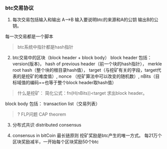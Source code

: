 ### btc交易协议
1. 每次交易包括输入和输出
A-->B
输入要说明btc的来源和A的公钥
输出B的公钥。

每一次交易都是一个脚本

>btc系统中指针都是hash指针

2. btc交易中的区块（block header + block body）
block header
包括：
version(版本)，
hash of previous header（前一个块的hash指针），
merkle root hash（整个块的根目录hash值），
target（与挖矿有关的字段，target代表的是挖矿的难度值）,
nonce （挖矿算法中可以改变的随机数）,
nBits（目标域值的编码==也等于整个block header取hash值）

> 什么是挖矿：
简化公式：fn(H(nBits))<target
求出block header。



block body
包括：
transaction list（交易列表）


>? FLP问题
CAP theorem


3. 分布式共识 distributed consensus

4. consensus in bitCoin
最长链原则
挖矿奖励是btc产生的唯一方式。
每21万个区块奖励减半，一开始每个区块奖励50个btc

